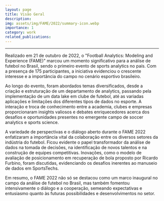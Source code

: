 ```yaml
---
layout: page
title: Visão Geral
description: 
img: assets/img/FAME/2022/summary-icon.webp
importance: 1
category: work
related_publications:
---
```

<hr>
Realizado em 21 de outubro de 2022, o "Football Analytics: Modeling and Experience (FAME)" marcou um momento significativo 
para a análise de futebol no Brasil, sendo o primeiro evento de sports analytics no país. Com a presença de 175 participantes, 
a iniciativa evidenciou o crescente interesse e a importância do campo no cenário esportivo brasileiro.

Ao longo do evento, foram abordados temas diversificados, desde a criação e estruturação de um departamento de analytics, 
passando pela implementação de um data lake em clube de futebol, até as variadas aplicações e limitações dos diferentes tipos de dados no esporte. 
A interação e troca de conhecimento entre a academia, clubes e empresas proporcionaram insights valiosos e debates enriquecedores 
acerca dos desafios e oportunidades presentes no emergente campo de soccer analytics e sports science.

A variedade de perspectivas e o diálogo aberto durante o FAME 2022 enfatizaram a importância vital da colaboração entre os 
diversos setores da indústria do futebol. Ficou evidente o papel transformador da análise de dados na tomada de decisões, 
na identificação de novos talentos e na construção de equipes competitivas. Inovações, como o modelo de avaliação de posicionamento 
em recuperação de bola proposto por Ricardo Furbino, foram discutidas, evidenciando os desafios inerentes ao manuseio de dados em SportsTechs.

Em resumo, o FAME 2022 não só se destacou como um marco inaugural no campo da análise de futebol no Brasil, mas também 
fomentou intensivamente o diálogo e a cooperação, semeando expectativas e entusiasmo quanto às futuras possibilidades 
e desenvolvimentos no setor.